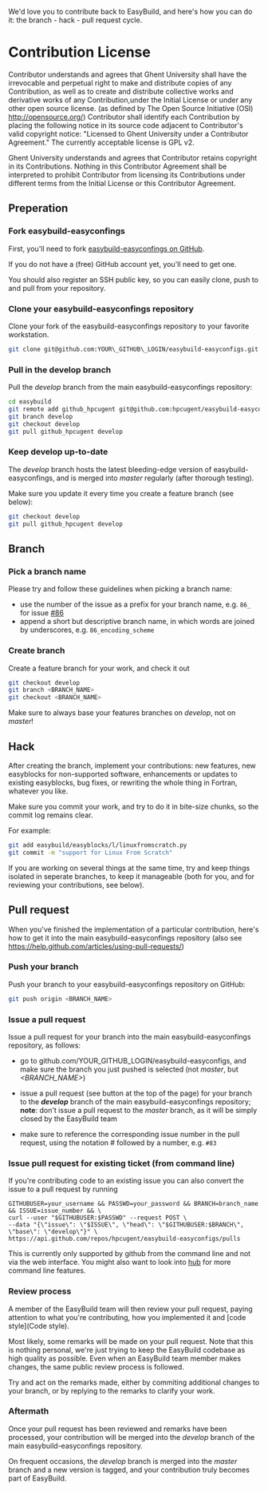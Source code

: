 We'd love you to contribute back to EasyBuild, and here's how you can do it: the branch - hack - pull request cycle.

# Contribution License
Contributor understands and agrees that Ghent University shall have the irrevocable and perpetual right to make and 
distribute copies of any Contribution, as well as to create and distribute collective works and derivative works of
any Contribution,under the Initial License or under any other open source license. 
(as defined by The Open Source Initiative (OSI) http://opensource.org/)
Contributor shall identify each Contribution by placing the following notice in its source code adjacent to 
Contributor's valid copyright notice: "Licensed to Ghent University under a Contributor Agreement." 
The currently acceptable license is GPL v2.

Ghent University understands and agrees that Contributor retains copyright in its Contributions. 
Nothing in this Contributor Agreement shall be interpreted to prohibit Contributor from licensing its Contributions
under different terms from the Initial License or this Contributor Agreement.

## Preperation

### Fork easybuild-easyconfings

First, you'll need to fork [easybuild-easyconfings on GitHub](http://github.com/hpcugent/easybuild-easyconfigs).

If you do not have a (free) GitHub account yet, you'll need to get one.

You should also register an SSH public key, so you can easily clone, push to and pull from your repository.

### Clone your easybuild-easyconfings repository

Clone your fork of the easybuild-easyconfings repository to your favorite workstation. 

```bash
git clone git@github.com:YOUR\_GITHUB\_LOGIN/easybuild-easyconfigs.git
```

### Pull in the develop branch

Pull the _develop_ branch from the main easybuild-easyconfings repository:

```bash
cd easybuild
git remote add github_hpcugent git@github.com:hpcugent/easybuild-easyconfigs.git
git branch develop
git checkout develop
git pull github_hpcugent develop
```

### Keep develop up-to-date

The _develop_ branch hosts the latest bleeding-edge version of easybuild-easyconfings, and is merged into _master_ regularly (after thorough testing). 

Make sure you update it every time you create a feature branch (see below):

```bash
git checkout develop
git pull github_hpcugent develop
```



## Branch

### Pick a branch name

Please try and follow these guidelines when picking a branch name:
 * use the number of the issue as a prefix for your branch name, e.g. `86_` for issue [#86](https://github.com/hpcugent/easybuild-framework/issues/86)
 * append a short but descriptive branch name, in which words are joined by underscores, e.g. `86_encoding_scheme`

### Create branch

Create a feature branch for your work, and check it out

```bash
git checkout develop
git branch <BRANCH_NAME>
git checkout <BRANCH_NAME>
```

Make sure to always base your features branches on _develop_, not on _master_!

 

## Hack

After creating the branch, implement your contributions: new features, new easyblocks for non-supported software, enhancements or updates to existing easyblocks, bug fixes, or rewriting the whole thing in Fortran, whatever you like.

Make sure you commit your work, and try to do it in bite-size chunks, so the commit log remains clear.

For example:

```bash
git add easybuild/easyblocks/l/linuxfromscratch.py
git commit -m "support for Linux From Scratch"
```

If you are working on several things at the same time, try and keep things isolated in seperate branches, to keep it manageable (both for you, and for reviewing your contributions, see below).



## Pull request

When you've finished the implementation of a particular contribution, here's how to get it into the main easybuild-easyconfings repository (also see https://help.github.com/articles/using-pull-requests/)

### Push your branch

Push your branch to your easybuild-easyconfings repository on GitHub:
 
```bash
git push origin <BRANCH_NAME>
```


### Issue a pull request

Issue a pull request for your branch into the main easybuild-easyconfings repository, as follows:

 * go to github.com/YOUR\_GITHUB\_LOGIN/easybuild-easyconfigs, and make sure the branch you just pushed is selected (not _master_, but _<BRANCH_NAME>_)

 * issue a pull request (see button at the top of the page) for your branch to the **_develop_** branch of the main easybuild-easyconfings repository; **note**: don't issue a pull request to the _master_ branch, as it will be simply closed by the EasyBuild team

 * make sure to reference the corresponding issue number in the pull request, using the notation # followed by a number, e.g. `#83`

### Issue pull request for existing ticket (from command line)

If you're contributing code to an existing issue you can also convert the issue to a pull request by running
``` 
GITHUBUSER=your_username && PASSWD=your_password && BRANCH=branch_name && ISSUE=issue_number && \
curl --user "$GITHUBUSER:$PASSWD" --request POST \
--data "{\"issue\": \"$ISSUE\", \"head\": \"$GITHUBUSER:$BRANCH\", \"base\": \"develop\"}" \
https://api.github.com/repos/hpcugent/easybuild-easyconfigs/pulls
```
This is currently only supported by github from the command line and not via the web interface.
You might also want to look into [hub](https://github.com/defunkt/hub) for more command line features.

### Review process

A member of the EasyBuild team will then review your pull request, paying attention to what you're contributing, how you implemented it and [code style](Code style).

Most likely, some remarks will be made on your pull request. Note that this is nothing personal, we're just trying to keep the EasyBuild codebase as high quality as possible. Even when an EasyBuild team member makes changes, the same public review process is followed.

Try and act on the remarks made, either by commiting additional changes to your branch, or by replying to the remarks to clarify your work.


### Aftermath

Once your pull request has been reviewed and remarks have been processed, your contribution will be merged into the _develop_ branch of the main easybuild-easyconfings repository.

On frequent occasions, the _develop_ branch is merged into the _master_ branch and a new version is tagged, and your contribution truly becomes part of EasyBuild.
